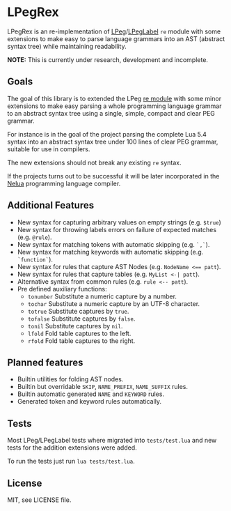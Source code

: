 # LPegRex

LPegRex is an re-implementation of [LPeg](http://www.inf.puc-rio.br/~roberto/lpeg/)/[LPegLabel](https://github.com/sqmedeiros/lpeglabel)
`re` module with some extensions to make
easy to parse language grammars into an AST (abstract syntax tree)
while maintaining readability.

**NOTE:** This is currently under research, development and incomplete.

## Goals

The goal of this library is to extended the LPeg
[re module](http://www.inf.puc-rio.br/~roberto/lpeg/re.html)
with some minor extensions to make easy parsing a whole
programming language grammar to an abstract syntax tree
using a single, simple, compact and clear PEG grammar.

For instance is in the goal of the project parsing the complete
Lua 5.4 syntax into an abstract syntax tree under 100 lines
of clear PEG grammar, suitable for use in compilers.

The new extensions should not break any existing `re` syntax.

If the projects turns out to be successful it will be later
incorporated in the [Nelua](https://github.com/edubart/nelua-lang)
programming language compiler.

## Additional Features

* New syntax for capturing arbitrary values on empty strings (e.g. `$true`)
* New syntax for throwing labels errors on failure of expected matches (e.g. `@rule`).
* New syntax for matching tokens with automatic skipping (e.g. `` `,` ``).
* New syntax for matching keywords with automatic skipping (e.g. `` `function` ``).
* New syntax for rules that capture AST Nodes (e.g. `NodeName <== patt`).
* New syntax for rules that capture tables (e.g. `MyList <-| patt`).
* Alternative syntax from common rules (e.g. `rule <-- patt`).
* Pre defined auxiliary functions:
    * `tonumber` Substitute a numeric capture by a number.
    * `tochar` Substitute a numeric capture by an UTF-8 character.
    * `totrue` Substitute captures by `true`.
    * `tofalse` Substitute captures by `false`.
    * `tonil` Substitute captures by `nil`.
    * `lfold` Fold table captures to the left.
    * `rfold` Fold table captures to the right.

## Planned features

* Builtin utilities for folding AST nodes.
* Builtin but overridable `SKIP`, `NAME_PREFIX`, `NAME_SUFFIX` rules.
* Builtin automatic generated `NAME` and `KEYWORD` rules.
* Generated token and keyword rules automatically.

## Tests

Most LPeg/LPegLabel tests where migrated into `tests/test.lua`
and new tests for the addition extensions were added.

To run the tests just run `lua tests/test.lua`.

## License

MIT, see LICENSE file.
